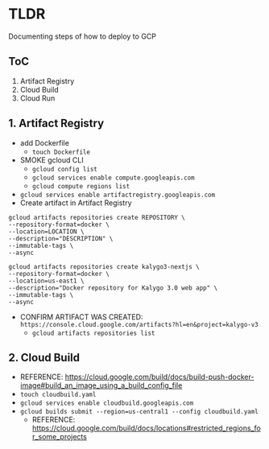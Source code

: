 # TLDR

Documenting steps of how to deploy to GCP

## ToC

1. Artifact Registry
2. Cloud Build
3. Cloud Run

## 1. Artifact Registry

- add Dockerfile
  - `touch Dockerfile`
- SMOKE gcloud CLI
  - `gcloud config list`
  - `gcloud services enable compute.googleapis.com`
  - `gcloud compute regions list`
- `gcloud services enable artifactregistry.googleapis.com`
- Create artifact in Artifact Registry
``` template
gcloud artifacts repositories create REPOSITORY \
--repository-format=docker \
--location=LOCATION \
--description="DESCRIPTION" \
--immutable-tags \
--async
```
``` ie:
gcloud artifacts repositories create kalygo3-nextjs \
--repository-format=docker \
--location=us-east1 \
--description="Docker repository for Kalygo 3.0 web app" \
--immutable-tags \
--async
```
- CONFIRM ARTIFACT WAS CREATED: `https://console.cloud.google.com/artifacts?hl=en&project=kalygo-v3`
  - `gcloud artifacts repositories list`

## 2. Cloud Build

- REFERENCE: https://cloud.google.com/build/docs/build-push-docker-image#build_an_image_using_a_build_config_file
- `touch cloudbuild.yaml`
- `gcloud services enable cloudbuild.googleapis.com`
- `gcloud builds submit --region=us-central1 --config cloudbuild.yaml`
  - REFERENCE: https://cloud.google.com/build/docs/locations#restricted_regions_for_some_projects
   
